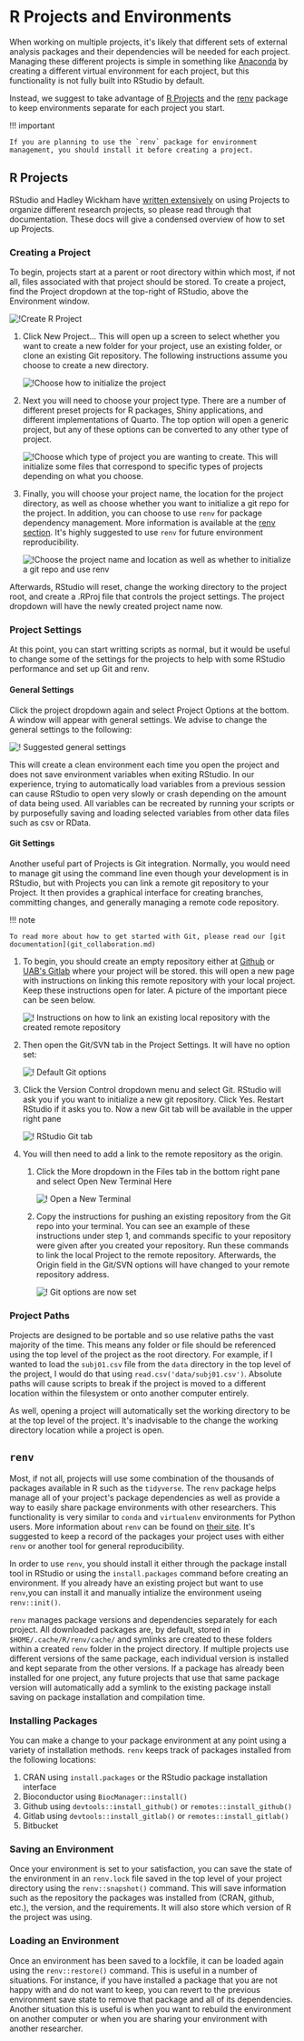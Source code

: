 # R Projects and Environments

When working on multiple projects, it's likely that different sets of external analysis packages and their dependencies will be needed for each project. Managing these different projects is simple in something like [Anaconda](using_anaconda.md) by creating a different virtual environment for each project, but this functionality is not fully built into RStudio by default.

Instead, we suggest to take advantage of [R Projects](https://support.posit.co/hc/en-us/articles/200526207-Using-RStudio-Projects) and the [renv](https://rstudio.github.io/renv/articles/renv.html) package to keep environments separate for each project you start.

<!-- markdownlint-disable MD046 -->
!!! important

    If you are planning to use the `renv` package for environment management, you should install it before creating a project.
<!-- markdownlint-enable MD046 -->

## R Projects

RStudio and Hadley Wickham have [written extensively](https://r4ds.had.co.nz/workflow-projects.html) on using Projects to organize different research projects, so please read through that documentation. These docs will give a condensed overview of how to set up Projects.

### Creating a Project

To begin, projects start at a parent or root directory within which most, if not all, files associated with that project should be stored. To create a project, find the Project dropdown at the top-right of RStudio, above the Environment window.

![!Create R Project](images/r_create_project.png)

1. Click New Project... This will open up a screen to select whether you want to create a new folder for your project, use an existing folder, or clone an existing Git repository. The following instructions assume you choose to create a new directory.

    ![!Choose how to initialize the project](images/r_project_wizard.png)

1. Next you will need to choose your project type. There are a number of different preset projects for R packages, Shiny applications, and different implementations of Quarto. The top option will open a generic project, but any of these options can be converted to any other type of project.

    ![!Choose which type of project you are wanting to create. This will initialize some files that correspond to specific types of projects depending on what you choose.](images/r_project_type.png)

1. Finally, you will choose your project name, the location for the project directory, as well as choose whether you want to initialize a git repo for the project. In addition, you can choose to use `renv` for package dependency management. More information is available at the [renv section](#renv). It's highly suggested to use `renv` for future environment reproducibility.

    ![!Choose the project name and location as well as whether to initialize a git repo and use renv](images/r_name_project.png)

Afterwards, RStudio will reset, change the working directory to the project root, and create a .RProj file that controls the project settings. The project dropdown will have the newly created project name now.

### Project Settings

At this point, you can start writting scripts as normal, but it would be useful to change some of the settings for the projects to help with some RStudio performance and set up Git and renv.

#### General Settings

Click the project dropdown again and select Project Options at the bottom. A window will appear with general settings. We advise to change the general settings to the following:

![! Suggested general settings](images/r_project_general_settings.png)

This will create a clean environment each time you open the project and does not save environment variables when exiting RStudio. In our experience, trying to automatically load variables from a previous session can cause RStudio to open very slowly or crash depending on the amount of data being used. All variables can be recreated by running your scripts or by purposefully saving and loading selected variables from other data files such as csv or RData.

#### Git Settings

Another useful part of Projects is Git integration. Normally, you would need to manage git using the command line even though your development is in RStudio, but with Projects you can link a remote git repository to your Project. It then provides a graphical interface for creating branches, committing changes, and generally managing a remote code repository.

<!-- markdownlint-disable MD046 -->
!!! note

    To read more about how to get started with Git, please read our [git documentation](git_collaboration.md)
<!-- markdownlint-enable MD046 -->

1. To begin, you should create an empty repository either at [Github](https://github.com/) or [UAB's Gitlab](https://gitlab.rc.uab.edu/users/sign_in) where your project will be stored. this will open a new page with instructions on linking this remote repository with your local project. Keep these instructions open for later. A picture of the important piece can be seen below.

    ![! Instructions on how to link an existing local repository with the created remote repository](images/r_push_existing_repo_instructions.png)

1. Then open the Git/SVN tab in the Project Settings. It will have no option set:

    ![! Default Git options](images/r_git_options_1.png)

1. Click the Version Control dropdown menu and select Git. RStudio will ask you if you want to initialize a new git repository. Click Yes. Restart RStudio if it asks you to. Now a new Git tab will be available in the upper right pane

    ![! RStudio Git tab](images/r_git_pane.png)

1. You will then need to add a link to the remote repository as the origin.
    1. Click the More dropdown in the Files tab in the bottom right pane and select Open New Terminal Here

        ![! Open a New Terminal](images/r_open_terminal.png)

    1. Copy the instructions for pushing an existing repository from the Git repo into your terminal. You can see an example of these instructions under step 1, and commands specific to your repository were given after you created your repository. Run these commands to link the local Project to the remote repository. Afterwards, the Origin field in the Git/SVN options will have changed to your remote repository address.

        ![! Git options are now set](images/r_git_options_2.png)

### Project Paths

Projects are designed to be portable and so use relative paths the vast majority of the time. This means any folder or file should be referenced using the top level of the project as the root directory. For example, if I wanted to load the `subj01.csv` file from the `data` directory in the top level of the project, I would do that using `read.csv('data/subj01.csv')`. Absolute paths will cause scripts to break if the project is moved to a different location within the filesystem or onto another computer entirely.

As well, opening a project will automatically set the working directory to be at the top level of the project. It's inadvisable to the change the working directory location while a project is open.

## `renv`

Most, if not all, projects will use some combination of the thousands of packages available in R such as the `tidyverse`. The `renv` package helps manage all of your project's package dependencies as well as provide a way to easily share package environments with other researchers. This functionality is very similar to `conda` and `virtualenv` environments for Python users. More information about `renv` can be found on [their site](https://rstudio.github.io/renv/articles/renv.html). It's suggested to keep a record of the packages your project uses with either `renv` or another tool for general reproducibility.

In order to use `renv`, you should install it either through the package install tool in RStudio or using the `install.packages` command before creating an environment. If you already have an existing project but want to use `renv`,you can install it and manually intialize the environment useing `renv::init()`.

`renv` manages package versions and dependencies separately for each project. All downloaded packages are, by default, stored in `$HOME/.cache/R/renv/cache/` and symlinks are created to these folders within a created `renv` folder in the project directory. If multiple projects use different versions of the same package, each individual version is installed and kept separate from the other versions. If a package has already been installed for one project, any future projects that use that same package version will automatically add a symlink to the existing package install saving on package installation and compilation time.

### Installing Packages

You can make a change to your package environment at any point using a variety of installation methods. `renv` keeps track of packages installed from the following locations:

1. CRAN using `install.packages` or the RStudio package installation interface
1. Bioconductor using `BiocManager::install()`
1. Github using `devtools::install_github()` or `remotes::install_github()`
1. Gitlab using `devtools::install_gitlab()` or `remotes::install_gitlab()`
1. Bitbucket

### Saving an Environment

Once your environment is set to your satisfaction, you can save the state of the environment in an `renv.lock` file saved in the top level of your project directory using the `renv::snapshot()` command. This will save information such as the repository the packages was installed from (CRAN, github, etc.), the version, and the requirements. It will also store which version of R the project was using.

### Loading an Environment

Once an environment has been saved to a lockfile, it can be loaded again using the `renv::restore()` command. This is useful in a number of situations. For instance, if you have installed a package that you are not happy with and do not want to keep, you can revert to the previous environment save state to remove that package and all of its dependencies. Another situation this is useful is when you want to rebuild the environment on another computer or when you are sharing your environment with another researcher.

